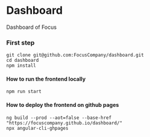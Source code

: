 # Dashboard

Dashboard of Focus

### First step
```
git clone git@github.com:FocusCompany/dashboard.git
cd dashboard
npm install
```
#### How to run the frontend locally
```
npm run start
```
#### How to deploy the frontend on github pages

```
ng build --prod --aot=false --base-href "https://focuscompany.github.io/dashboard/"
npx angular-cli-ghpages

```
